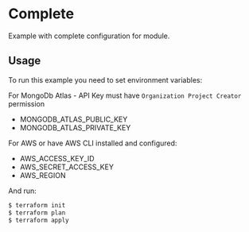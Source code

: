 # Complete

Example with complete configuration for module.

## Usage

To run this example you need to set environment variables:

For MongoDb Atlas - API Key must have `Organization Project Creator` permission
- MONGODB_ATLAS_PUBLIC_KEY
- MONGODB_ATLAS_PRIVATE_KEY

For AWS or have AWS CLI installed and configured:
- AWS_ACCESS_KEY_ID
- AWS_SECRET_ACCESS_KEY
- AWS_REGION

And run:
```bash
$ terraform init
$ terraform plan
$ terraform apply
```
